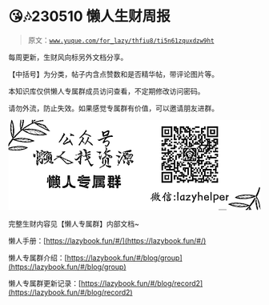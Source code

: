 # 😘🎶230510 懒人生财周报

> 原文：[`www.yuque.com/for_lazy/thfiu8/ti5n61zquxdzw9ht`](https://www.yuque.com/for_lazy/thfiu8/ti5n61zquxdzw9ht)



每周更新，生财风向标另外文档分享。 

【中括号】为分类，帖子内含点赞数和是否精华帖，带评论图片等。 

本知识库仅供懒人专属群成员访问查看，不定期修改访问密码。 

请勿外流，防止失效。如果感觉专属群有价值，可以邀请朋友进群。 

![专属群.jpg](img/854fcab09ac835e640fa5f3a9fc921bd.png) 

完整生财内容见【懒人专属群】内部文档~ 

懒人手册：[https://lazybook.fun/#/](https://lazybook.fun/#/) 

懒人专属群介绍：[https://lazybook.fun/#/blog/group](https://lazybook.fun/#/blog/group) 

懒人专属群更新记录：[https://lazybook.fun/#/blog/record2](https://lazybook.fun/#/blog/record2)